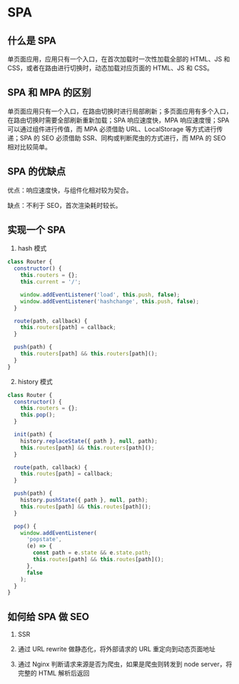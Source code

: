 # SPA

## 什么是 SPA

单页面应用，应用只有一个入口，在首次加载时一次性加载全部的 HTML、JS 和 CSS，或者在路由进行切换时，动态加载对应页面的 HTML、JS 和 CSS。

## SPA 和 MPA 的区别

单页面应用只有一个入口，在路由切换时进行局部刷新；多页面应用有多个入口，在路由切换时需要全部刷新重新加载；SPA 响应速度快，MPA 响应速度慢；SPA 可以通过组件进行传值，而 MPA 必须借助 URL、LocalStorage 等方式进行传递；SPA 的 SEO 必须借助 SSR、同构或判断爬虫的方式进行，而 MPA 的 SEO 相对比较简单。

## SPA 的优缺点

优点：响应速度快，与组件化相对较为契合。

缺点：不利于 SEO，首次渲染耗时较长。

## 实现一个 SPA

1. hash 模式

```javascript
class Router {
  constructor() {
    this.routers = {};
    this.current = '/';

    window.addEventListener('load', this.push, false);
    window.addEventListener('hashchange', this.push, false);
  }

  route(path, callback) {
    this.routers[path] = callback;
  }

  push(path) {
    this.routers[path] && this.routers[path]();
  }
}
```

2. history 模式

```javascript
class Router {
  constructor() {
    this.routers = {};
    this.pop();
  }

  init(path) {
    history.replaceState({ path }, null, path);
    this.routes[path] && this.routers[path]();
  }

  route(path, callback) {
    this.routes[path] = callback;
  }

  push(path) {
    history.pushState({ path }, null, path);
    this.routes[path] && this.routes[path]();
  }

  pop() {
    window.addEventListener(
      'popstate',
      (e) => {
        const path = e.state && e.state.path;
        this.routes[path] && this.routes[path]();
      },
      false
    );
  }
}
```

## 如何给 SPA 做 SEO

1. SSR

2. 通过 URL rewrite 做静态化，将外部请求的 URL 重定向到动态页面地址

3. 通过 Nginx 判断请求来源是否为爬虫，如果是爬虫则转发到 node server，将完整的 HTML 解析后返回
